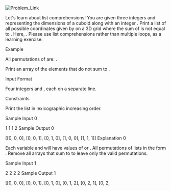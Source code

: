 ![Problem_Link](https://www.hackerrank.com/challenges/list-comprehensions/problem?isFullScreen=true)

Let's learn about list comprehensions! You are given three integers  and  representing the dimensions of a cuboid along with an integer . Print a list of all possible coordinates given by  on a 3D grid where the sum of  is not equal to . Here, . Please use list comprehensions rather than multiple loops, as a learning exercise.

Example




All permutations of  are:
.

Print an array of the elements that do not sum to .


Input Format

Four integers  and , each on a separate line.

Constraints

Print the list in lexicographic increasing order.

Sample Input 0

1
1
1
2
Sample Output 0

[[0, 0, 0], [0, 0, 1], [0, 1, 0], [1, 0, 0], [1, 1, 1]]
Explanation 0

Each variable  and  will have values of  or . All permutations of lists in the form .
Remove all arrays that sum to  to leave only the valid permutations.

Sample Input 1

2
2
2
2
Sample Output 1

[[0, 0, 0], [0, 0, 1], [0, 1, 0], [0, 1, 2], [0, 2, 1], [0, 2,